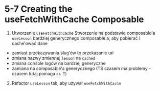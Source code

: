 # 5-7 Creating the useFetchWithCache Composable

1. Utworzenie `useFetchWithCache`
Stworzenie na podstawie composable'a `useLesson` bardziej generycznego composable'a, aby pobierać i cache'ować dane

- zamiast przekazywania slug'ów to przekazanie url
- zmiana nazwy zmiennej `lesson` na `cached`
- zmiana console logów na bardziej generyczne
- zamiana na composable'a generycznego (TS czasem ma problemy - czasem tutaj pomaga `as T`)

2. Refactor `useLesson` tak, aby używał `useFetchWithCache`
